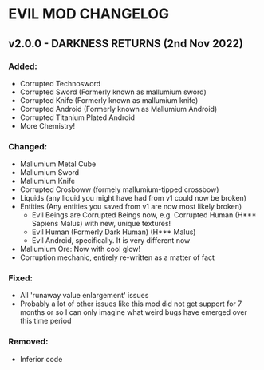# EVIL MOD CHANGELOG

## v2.0.0 - DARKNESS RETURNS (2nd Nov 2022)
### Added:
- Corrupted Technosword
- Corrupted Sword (Formerly known as mallumium sword)
- Corrupted Knife (Formerly known as mallumium knife)
- Corrupted Android (Formerly known as Mallumium Android)
- Corrupted Titanium Plated Android
- More Chemistry!

### Changed:
- Mallumium Metal Cube
- Mallumium Sword
- Mallumium Knife
- Corrupted Crosboww (formely mallumium-tipped crossbow)
- Liquids (any liquid you might have had from v1 could now be broken)
- Entities (Any entities you saved from v1 are now most likely broken)
  - Evil Beings are Corrupted Beings now, e.g. Corrupted Human (H*** Sapiens Malus) with new, unique textures!
  - Evil Human (Formerly Dark Human) (H*** Malus)
  - Evil Android, specifically. It is very different now
- Mallumium Ore: Now with cool glow!
- Corruption mechanic, entirely re-written as a matter of fact

### Fixed:
- All 'runaway value enlargement' issues
- Probably a lot of other issues like this mod did not get support for 7 months or so I can only imagine what weird bugs have emerged over this time period

### Removed:
- Inferior code
